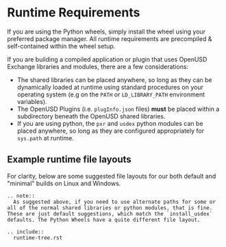 # Runtime Requirements

If you are using the Python wheels, simply install the wheel using your preferred package manager. All runtime requirements are precompiled & self-contained within the wheel setup.

If you are building a compiled application or plugin that uses OpenUSD Exchange libraries and modules, there are a few considerations:

- The shared libraries can be placed anywhere, so long as they can be dynamically loaded at runtime using standard procedures on your operating system (e.g on the `PATH` or `LD_LIBRARY_PATH` environment variables).
- The OpenUSD Plugins (i.e. `plugInfo.json` files) **must** be placed within a subdirectory beneath the OpenUSD shared libraries.
- If you are using python, the `pxr` and `usdex` python modules can be placed anywhere, so long as they are configured appropriately for `sys.path` at runtime.

## Example runtime file layouts

For clarity, below are some suggested file layouts for our both default and "minimal" builds on Linux and Windows.

```{eval-rst}
.. note::
  As suggested above, if you need to use alternate paths for some or all of the normal shared libraries or python modules, that is fine. These are just default suggestions, which match the `install_usdex` defaults. The Python Wheels have a quite different file layout.
```

```{eval-rst}
.. include::
  runtime-tree.rst
```
